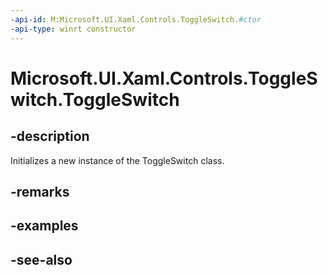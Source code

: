 ```yaml
---
-api-id: M:Microsoft.UI.Xaml.Controls.ToggleSwitch.#ctor
-api-type: winrt constructor
---
```


<!-- Method syntax
public ToggleSwitch()
-->

# Microsoft.UI.Xaml.Controls.ToggleSwitch.ToggleSwitch

## -description
Initializes a new instance of the ToggleSwitch class.

## -remarks

## -examples

## -see-also
